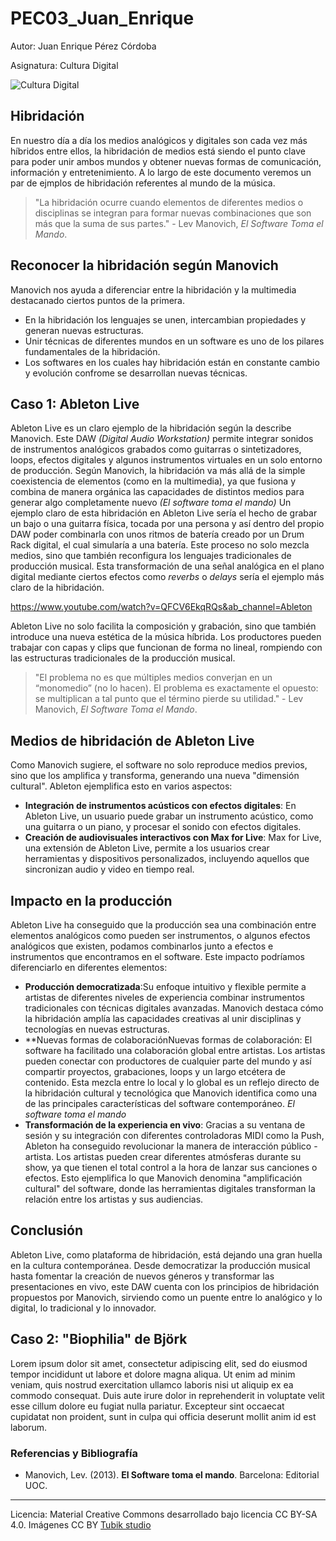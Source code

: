 # PEC03_Juan_Enrique


Autor: Juan Enrique Pérez Córdoba

Asignatura: Cultura Digital

![Cultura Digital](https://miro.medium.com/max/1400/0*9PyyNvrO2PcD3KuU.png) 



## Hibridación

En nuestro día a día los medios analógicos y digitales son cada vez más híbridos entre ellos, la hibridación de medios está siendo el punto clave para poder unir ambos mundos y obtener nuevas formas de comunicación, información y entretenimiento. A lo largo de este documento veremos un par de ejmplos de hibridación referentes al mundo de la música. 

> "La hibridación ocurre cuando elementos de diferentes medios o disciplinas se integran para formar nuevas combinaciones que son más que la suma de sus partes." - Lev Manovich, *El Software Toma el Mando*.

## Reconocer la hibridación según Manovich

Manovich nos ayuda a diferenciar entre la hibridación y la multimedia destacanado ciertos puntos de la primera. 
- En la hibridación los lenguajes se unen, intercambian propiedades y generan nuevas estructuras. 
- Unir técnicas de diferentes mundos en un software es uno de los pilares fundamentales de la hibridación. 
- Los softwares en los cuales hay hibridación están en constante cambio y evolución confrome se desarrollan nuevas técnicas. 


## Caso 1: Ableton Live
Ableton Live es un claro ejemplo de la hibridación según la describe Manovich. Este DAW *(Digital Audio Workstation)* permite integrar sonidos de instrumentos analógicos grabados como guitarras o sintetizadores, loops, efectos digitales y algunos instrumentos virtuales en un solo entorno de producción. 
Según Manovich, la hibridación va más allá de la simple coexistencia de elementos (como en la multimedia), ya que fusiona y combina de manera orgánica las capacidades de distintos medios para generar algo completamente nuevo *(El software toma el mando)*
Un ejemplo claro de esta hibridación en Ableton Live sería el hecho de grabar un bajo o una guitarra física, tocada por una persona y así dentro del propio DAW poder combinarla con unos ritmos de batería creado por un Drum Rack digital, el cual simularía a una batería. 
Este proceso no solo mezcla medios, sino que también reconfigura los lenguajes tradicionales de producción musical. Esta transformación de una señal analógica en el plano digital mediante ciertos efectos como *reverbs* o *delays* sería el ejemplo más claro de la hibridación. 

https://www.youtube.com/watch?v=QFCV6EkqRQs&ab_channel=Ableton

Ableton Live no solo facilita la composición y grabación, sino que también introduce una nueva estética de la música híbrida. Los productores pueden trabajar con capas y clips que funcionan de forma no lineal, rompiendo con las estructuras  tradicionales de la producción musical. 

>"El problema no es que múltiples medios converjan en un “monomedio” (no lo hacen). El problema es exactamente el opuesto: se multiplican a tal punto que el término pierde su utilidad." - Lev Manovich, *El Software Toma el Mando*.

## Medios de hibridación de Ableton Live
Como Manovich sugiere, el software no solo reproduce medios previos, sino que los amplifica y transforma, generando una nueva "dimensión cultural". Ableton ejemplifica esto en varios aspectos:
- **Integración de instrumentos acústicos con efectos digitales**: En Ableton Live, un usuario puede grabar un instrumento acústico, como una guitarra o un piano, y procesar el sonido con efectos digitales.
- **Creación de audiovisuales interactivos con Max for Live**: Max for Live, una extensión de Ableton Live, permite a los usuarios crear herramientas y dispositivos personalizados, incluyendo aquellos que sincronizan audio y video en tiempo real.

## Impacto en la producción

Ableton Live ha conseguido que la producción sea una combinación entre elementos analógicos como pueden ser instrumentos, o algunos efectos analógicos que existen, podamos combinarlos junto a efectos e instrumentos que encontramos en el software. Este impacto podríamos diferenciarlo en diferentes elementos:
- **Producción democratizada**:Su enfoque intuitivo y flexible permite a artistas de diferentes niveles de experiencia combinar instrumentos tradicionales con técnicas digitales avanzadas. Manovich destaca cómo la hibridación amplía las capacidades creativas al unir disciplinas y tecnologías en nuevas estructuras. 
- **Nuevas formas de colaboraciónNuevas formas de colaboración: El software ha facilitado una colaboración global entre artistas. Los artistas pueden conectar con productores de cualquier parte del mundo y así compartir proyectos, grabaciones, loops y un largo etcétera de contenido. Esta mezcla entre lo local y lo global es un reflejo directo de la hibridación cultural y tecnológica que Manovich identifica como una de las principales características del software contemporáneo. *El software toma el mando*
- **Transformación de la experiencia en vivo**: Gracias a su ventana de sesión y su integración con diferentes controladoras MIDI como la Push, Ableton ha conseguido revolucionar la manera de interacción público - artista. Los artistas pueden crear diferentes atmósferas durante su show, ya que tienen el total control a la hora de lanzar sus canciones o efectos. Esto ejemplifica lo que Manovich denomina "amplificación cultural" del software, donde las herramientas digitales transforman la relación entre los artistas y sus audiencias.

## Conclusión

Ableton Live, como plataforma de hibridación, está dejando una gran huella en la cultura contemporánea. Desde democratizar la producción musical hasta fomentar la creación de nuevos géneros y transformar las presentaciones en vivo, este DAW cuenta con  los principios de hibridación propuestos por Manovich, sirviendo como un puente entre lo analógico y lo digital, lo tradicional y lo innovador.








## Caso 2: "Biophilia" de Björk

Lorem ipsum dolor sit amet, consectetur adipiscing elit, sed do eiusmod tempor incididunt ut labore et dolore magna aliqua. Ut enim ad minim veniam, quis nostrud exercitation ullamco laboris nisi ut aliquip ex ea commodo consequat. Duis aute irure dolor in reprehenderit in voluptate velit esse cillum dolore eu fugiat nulla pariatur. Excepteur sint occaecat cupidatat non proident, sunt in culpa qui officia deserunt mollit anim id est laborum.


### Referencias y Bibliografía

* Manovich, Lev. (2013). **El Software toma el mando**. Barcelona: Editorial UOC. 


----

Licencia: Material Creative Commons desarrollado bajo licencia CC BY-SA 4.0. Imágenes CC BY [Tubik studio](https://blog.tubikstudio.com/how-to-create-original-flat-illustrations-designers-tips/) 
